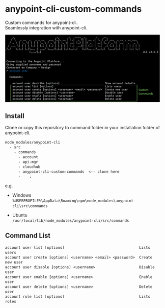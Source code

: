 # anypoint-cli-custom-commands
Custom commands for anypoint-cli.  
Seamlessly integration with anypoint-cli.

![seamlessly_integration.png](seamlessly_integration.png)


## Install
Clone or copy this repository to command folder in your installation folder of anypoint-cli.

```
node_modules/anypoint-cli
  - src
    - commands
      - account
      - api-mgr
      - cloudhub
      - anypoint-cli-custom-commands  <-- clone here
      -    :
```

e.g.
- Windows  
`%USERPROFILE%\AppData\Roaming\npm\node_modules\anypoint-cli\src\commands`

- Ubuntu  
`/usr/local/lib/node_modules/anypoint-cli/src/commands`


## Command List

    account user list [options]                                  Lists users
    account user create [options] <username> <email> <password>  Create new user
    account user disable [options] <username>                    Disable user
    account user enable [options] <username>                     Enable user
    account user delete [options] <username>                     Delete user
    account role list [options]                                  Lists roles
